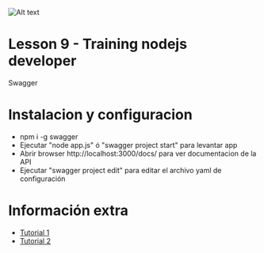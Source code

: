 ![Alt text](https://cdn-images-1.medium.com/max/1200/1*9bVaonlM0iP8mSu45GzIeg.png "Title")
# Lesson 9 - Training nodejs developer
Swagger

# Instalacion y configuracion

  - npm i -g swagger
  - Ejecutar "node app.js" ó "swagger project start" para levantar app
  - Abrir browser http://localhost:3000/docs/ para ver documentacion de la API
  - Ejecutar "swagger project edit" para editar el archivo yaml de configuración

# Información extra
- [Tutorial 1](https://robferguson.org/blog/2015/06/06/build-your-microservices-api-with-swagger/)
- [Tutorial 2](https://scotch.io/tutorials/speed-up-your-restful-api-development-in-node-js-with-swagger)
